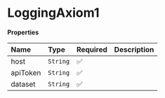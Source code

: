 # LoggingAxiom1

**Properties**

| Name     | Type     | Required | Description |
| :------- | :------- | :------- | :---------- |
| host     | `String` | ✅       |             |
| apiToken | `String` | ✅       |             |
| dataset  | `String` | ✅       |             |
